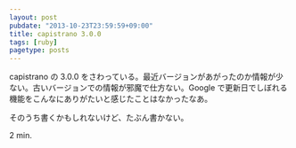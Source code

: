 ```yaml
---
layout: post
pubdate: "2013-10-23T23:59:59+09:00"
title: capistrano 3.0.0
tags: [ruby]
pagetype: posts
---
```

capistrano の 3.0.0 をさわっている。最近バージョンがあがったのか情報が少ない。古いバージョンでの情報が邪魔で仕方ない。Google で更新日でしぼれる機能をこんなにありがたいと感じたことはなかったなあ。

そのうち書くかもしれないけど、たぶん書かない。

2 min.

